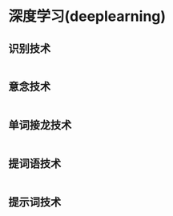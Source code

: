 # 深度学习(deeplearning)

## 识别技术

```

```

## 意念技术

```

```

## 单词接龙技术

```

```

## 提词语技术

```

```

## 提示词技术

```

```
